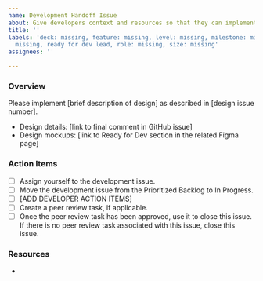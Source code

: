 ```yaml
---
name: Development Handoff Issue
about: Give developers context and resources so that they can implement a design
title: ''
labels: 'deck: missing, feature: missing, level: missing, milestone: missing, priority:
  missing, ready for dev lead, role: missing, size: missing'
assignees: ''

---
```


### Overview
Please implement [brief description of design] as described in [design issue number].
- Design details: [link to final comment in GitHub issue]
- Design mockups: [link to Ready for Dev section in the related Figma page]

### Action Items
- [ ] Assign yourself to the development issue.
- [ ] Move the development issue from the Prioritized Backlog to In Progress.
- [ ] [ADD DEVELOPER ACTION ITEMS]
- [ ] Create a peer review task, if applicable.
- [ ] Once the peer review task has been approved, use it to close this issue. If there is no peer review task associated with this issue, close this issue.

### Resources
-
